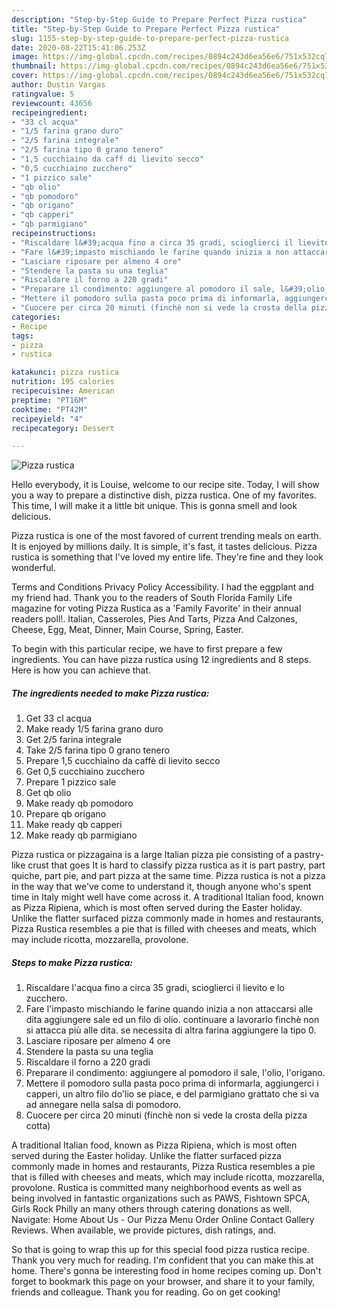 ```yaml
---
description: "Step-by-Step Guide to Prepare Perfect Pizza rustica"
title: "Step-by-Step Guide to Prepare Perfect Pizza rustica"
slug: 1155-step-by-step-guide-to-prepare-perfect-pizza-rustica
date: 2020-08-22T15:41:06.253Z
image: https://img-global.cpcdn.com/recipes/0894c243d6ea56e6/751x532cq70/pizza-rustica-recipe-main-photo.jpg
thumbnail: https://img-global.cpcdn.com/recipes/0894c243d6ea56e6/751x532cq70/pizza-rustica-recipe-main-photo.jpg
cover: https://img-global.cpcdn.com/recipes/0894c243d6ea56e6/751x532cq70/pizza-rustica-recipe-main-photo.jpg
author: Dustin Vargas
ratingvalue: 5
reviewcount: 43656
recipeingredient:
- "33 cl acqua"
- "1/5 farina grano duro"
- "2/5 farina integrale"
- "2/5 farina tipo 0 grano tenero"
- "1,5 cucchiaino da caff di lievito secco"
- "0,5 cucchiaino zucchero"
- "1 pizzico sale"
- "qb olio"
- "qb pomodoro"
- "qb origano"
- "qb capperi"
- "qb parmigiano"
recipeinstructions:
- "Riscaldare l&#39;acqua fino a circa 35 gradi, scioglierci il lievito e lo zucchero."
- "Fare l&#39;impasto mischiando le farine quando inizia a non attaccarsi alle dita aggiungere sale ed un filo di olio. continuare a lavorarlo finchè non si attacca più alle dita. se necessita di altra farina aggiungere la tipo 0."
- "Lasciare riposare per almeno 4 ore"
- "Stendere la pasta su una teglia"
- "Riscaldare il forno a 220 gradi"
- "Preparare il condimento: aggiungere al pomodoro il sale, l&#39;olio, l&#39;origano."
- "Mettere il pomodoro sulla pasta poco prima di informarla, aggiungerci i capperi, un altro filo do&#39;lio se piace, e del parmigiano grattato che si va ad annegare nella salsa di pomodoro."
- "Cuocere per circa 20 minuti (finchè non si vede la crosta della pizza cotta)"
categories:
- Recipe
tags:
- pizza
- rustica

katakunci: pizza rustica 
nutrition: 195 calories
recipecuisine: American
preptime: "PT16M"
cooktime: "PT42M"
recipeyield: "4"
recipecategory: Dessert

---
```



![Pizza rustica](https://img-global.cpcdn.com/recipes/0894c243d6ea56e6/751x532cq70/pizza-rustica-recipe-main-photo.jpg)

Hello everybody, it is Louise, welcome to our recipe site. Today, I will show you a way to prepare a distinctive dish, pizza rustica. One of my favorites. This time, I will make it a little bit unique. This is gonna smell and look delicious.

Pizza rustica is one of the most favored of current trending meals on earth. It is enjoyed by millions daily. It is simple, it's fast, it tastes delicious. Pizza rustica is something that I've loved my entire life. They're fine and they look wonderful.

Terms and Conditions Privacy Policy Accessibility. I had the eggplant and my friend had. Thank you to the readers of South Florida Family Life magazine for voting Pizza Rustica as a &#39;Family Favorite&#39; in their annual readers poll!. Italian, Casseroles, Pies And Tarts, Pizza And Calzones, Cheese, Egg, Meat, Dinner, Main Course, Spring, Easter.


To begin with this particular recipe, we have to first prepare a few ingredients. You can have pizza rustica using 12 ingredients and 8 steps. Here is how you can achieve that.

<!--inarticleads1-->

##### The ingredients needed to make Pizza rustica:

1. Get 33 cl acqua
1. Make ready 1/5 farina grano duro
1. Get 2/5 farina integrale
1. Take 2/5 farina tipo 0 grano tenero
1. Prepare 1,5 cucchiaino da caffè di lievito secco
1. Get 0,5 cucchiaino zucchero
1. Prepare 1 pizzico sale
1. Get qb olio
1. Make ready qb pomodoro
1. Prepare qb origano
1. Make ready qb capperi
1. Make ready qb parmigiano


Pizza rustica or pizzagaina is a large Italian pizza pie consisting of a pastry-like crust that goes It is hard to classify pizza rustica as it is part pastry, part quiche, part pie, and part pizza at the same time. Pizza rustica is not a pizza in the way that we&#39;ve come to understand it, though anyone who&#39;s spent time in Italy might well have come across it. A traditional Italian food, known as Pizza Ripiena, which is most often served during the Easter holiday. Unlike the flatter surfaced pizza commonly made in homes and restaurants, Pizza Rustica resembles a pie that is filled with cheeses and meats, which may include ricotta, mozzarella, provolone. 

<!--inarticleads2-->

##### Steps to make Pizza rustica:

1. Riscaldare l&#39;acqua fino a circa 35 gradi, scioglierci il lievito e lo zucchero.
1. Fare l&#39;impasto mischiando le farine quando inizia a non attaccarsi alle dita aggiungere sale ed un filo di olio. continuare a lavorarlo finchè non si attacca più alle dita. se necessita di altra farina aggiungere la tipo 0.
1. Lasciare riposare per almeno 4 ore
1. Stendere la pasta su una teglia
1. Riscaldare il forno a 220 gradi
1. Preparare il condimento: aggiungere al pomodoro il sale, l&#39;olio, l&#39;origano.
1. Mettere il pomodoro sulla pasta poco prima di informarla, aggiungerci i capperi, un altro filo do&#39;lio se piace, e del parmigiano grattato che si va ad annegare nella salsa di pomodoro.
1. Cuocere per circa 20 minuti (finchè non si vede la crosta della pizza cotta)


A traditional Italian food, known as Pizza Ripiena, which is most often served during the Easter holiday. Unlike the flatter surfaced pizza commonly made in homes and restaurants, Pizza Rustica resembles a pie that is filled with cheeses and meats, which may include ricotta, mozzarella, provolone. Rustica is committed many neighborhood events as well as being involved in fantastic organizations such as PAWS, Fishtown SPCA, Girls Rock Philly an many others through catering donations as well. Navigate: Home About Us - Our Pizza Menu Order Online Contact Gallery Reviews. When available, we provide pictures, dish ratings, and. 

So that is going to wrap this up for this special food pizza rustica recipe. Thank you very much for reading. I'm confident that you can make this at home. There's gonna be interesting food in home recipes coming up. Don't forget to bookmark this page on your browser, and share it to your family, friends and colleague. Thank you for reading. Go on get cooking!

